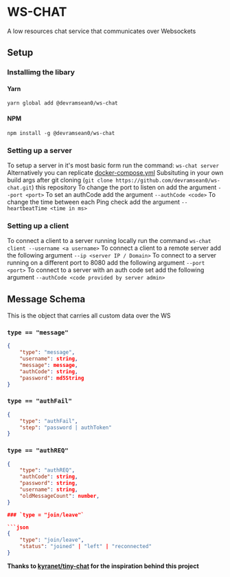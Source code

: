 # WS-CHAT

A low resources chat service that communicates over Websockets

## Setup

### Installimg the libary

#### Yarn

`yarn global add @devramsean0/ws-chat`

#### NPM

`npm install -g @devramsean0/ws-chat`

### Setting up a server

To setup a server in it's most basic form run the command:
`ws-chat server`
Alternatively you can replicate [docker-compose.yml](https://github.com/devramsean0/ws-chat/blob/main/docker-compose.yml) Subsituting in your own build args after git cloning (`git clone https://github.com/devramsean0/ws-chat.git`) this repository
To change the port to listen on add the argument
`--port <port>`
To set an authCode add the argument `--authCode <code>`
To change the time between each Ping check add the argument `--heartbeatTime <time in ms>`

### Setting up a client

To connect a client to a server running locally run the command `ws-chat client --username <a username>`
To connect a client to a remote server add the following argument `--ip <server IP / Domain>`
To connect to a server running on a different port to 8080 add the following argument `--port <port>`
To connect to a server with an auth code set add the following argument
`--authCode <code provided by server admin>`

## Message Schema

This is the object that carries all custom data over the WS

### `type == "message"`

```json
{
    "type": "message",
    "username": string,
    "message": message,
    "authCode": string,
    "password": md5String
}
```

### `type == "authFail"`

```json
{
	"type": "authFail",
	"step": "password | authToken"
}
```

### `type == "authREQ"`

````json
{
    "type": "authREQ",
    "authCode": string,
    "password": string,
    "username": string,
    "oldMessageCount": number,
}

### `type = "join/leave"`

```json
{
    "type": "join/leave",
    "status": "joined" | "left" | "reconnected"
}
````

**Thanks to [kyranet/tiny-chat](https://github.com/kyranet/tiny-chat/) for the inspiration behind this project**
